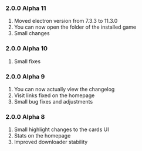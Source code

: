 ### 2.0.0 Alpha 11
1. Moved electron version from 7.3.3 to 11.3.0
2. You can now open the folder of the installed game
3. Small changes

### 2.0.0 Alpha 10
1. Small fixes

### 2.0.0 Alpha 9
1. You can now actually view the changelog
2. Visit links fixed on the homepage
3. Small bug fixes and adjustments

### 2.0.0 Alpha 8

1. Small highlight changes to the cards UI
2. Stats on the homepage
3. Improved downloader stability 
